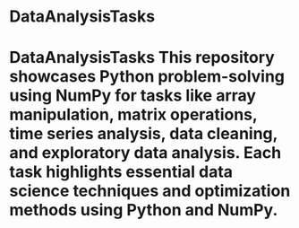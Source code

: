 # DataAnalysisTasks
# DataAnalysisTasks This repository showcases Python problem-solving using **NumPy** for tasks like array manipulation, matrix operations, time series analysis, data cleaning, and exploratory data analysis. Each task highlights essential data science techniques and optimization methods using Python and NumPy.
